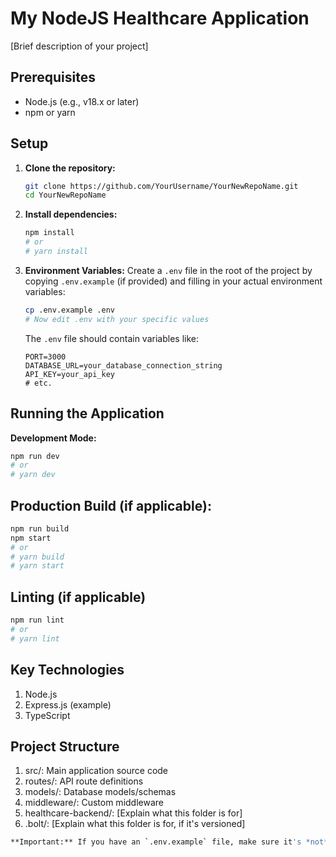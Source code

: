 # My NodeJS Healthcare Application

[Brief description of your project]

## Prerequisites
- Node.js (e.g., v18.x or later)
- npm or yarn

## Setup

1.  **Clone the repository:**
    ```bash
    git clone https://github.com/YourUsername/YourNewRepoName.git
    cd YourNewRepoName
    ```

2.  **Install dependencies:**
    ```bash
    npm install
    # or
    # yarn install
    ```

3.  **Environment Variables:**
    Create a `.env` file in the root of the project by copying `.env.example` (if provided) and filling in your actual environment variables:
    ```bash
    cp .env.example .env
    # Now edit .env with your specific values
    ```
    The `.env` file should contain variables like:
    ```
    PORT=3000
    DATABASE_URL=your_database_connection_string
    API_KEY=your_api_key
    # etc.
    ```

## Running the Application

**Development Mode:**
```bash
npm run dev
# or
# yarn dev
```
## Production Build (if applicable):
```bash
npm run build
npm start
# or
# yarn build
# yarn start
```

## Linting (if applicable)
```bash
npm run lint
# or
# yarn lint
```
## Key Technologies
1. Node.js
2. Express.js (example)
3. TypeScript
## Project Structure
1. src/: Main application source code
2. routes/: API route definitions
3. models/: Database models/schemas
4. middleware/: Custom middleware
5. healthcare-backend/: [Explain what this folder is for]
6. .bolt/: [Explain what this folder is for, if it's versioned]
```bash
**Important:** If you have an `.env.example` file, make sure it's *not* listed in your `.gitignore` (or is explicitly un-ignored with `!.env.example`).
```